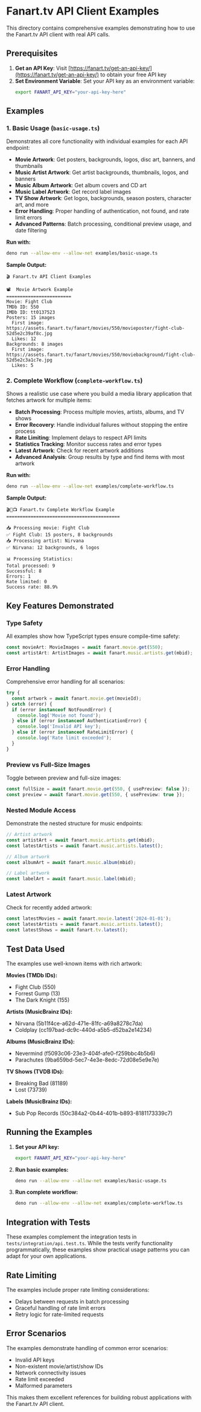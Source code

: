 # Fanart.tv API Client Examples

This directory contains comprehensive examples demonstrating how to use the Fanart.tv API client with real API calls.

## Prerequisites

1. **Get an API Key**: Visit [https://fanart.tv/get-an-api-key/](https://fanart.tv/get-an-api-key/) to obtain your free API key
2. **Set Environment Variable**: Set your API key as an environment variable:
   ```bash
   export FANART_API_KEY="your-api-key-here"
   ```

## Examples

### 1. Basic Usage (`basic-usage.ts`)

Demonstrates all core functionality with individual examples for each API endpoint:

- **Movie Artwork**: Get posters, backgrounds, logos, disc art, banners, and thumbnails
- **Music Artist Artwork**: Get artist backgrounds, thumbnails, logos, and banners  
- **Music Album Artwork**: Get album covers and CD art
- **Music Label Artwork**: Get record label images
- **TV Show Artwork**: Get logos, backgrounds, season posters, character art, and more
- **Error Handling**: Proper handling of authentication, not found, and rate limit errors
- **Advanced Patterns**: Batch processing, conditional preview usage, and date filtering

**Run with:**
```bash
deno run --allow-env --allow-net examples/basic-usage.ts
```

**Sample Output:**
```
🎬 Fanart.tv API Client Examples

📽️  Movie Artwork Example
========================
Movie: Fight Club
TMDb ID: 550
IMDb ID: tt0137523
Posters: 15 images
  First image: https://assets.fanart.tv/fanart/movies/550/movieposter/fight-club-52d5e2c39af8c.jpg
  Likes: 12
Backgrounds: 8 images
  First image: https://assets.fanart.tv/fanart/movies/550/moviebackground/fight-club-52d5e2c3a1c7e.jpg
  Likes: 5
```

### 2. Complete Workflow (`complete-workflow.ts`)

Shows a realistic use case where you build a media library application that fetches artwork for multiple items:

- **Batch Processing**: Process multiple movies, artists, albums, and TV shows
- **Error Recovery**: Handle individual failures without stopping the entire process
- **Rate Limiting**: Implement delays to respect API limits
- **Statistics Tracking**: Monitor success rates and error types
- **Latest Artwork**: Check for recent artwork additions
- **Advanced Analysis**: Group results by type and find items with most artwork

**Run with:**
```bash
deno run --allow-env --allow-net examples/complete-workflow.ts
```

**Sample Output:**
```
🎬🎵📺 Fanart.tv Complete Workflow Example
==========================================

📥 Processing movie: Fight Club
✅ Fight Club: 15 posters, 8 backgrounds
📥 Processing artist: Nirvana
✅ Nirvana: 12 backgrounds, 6 logos

📊 Processing Statistics:
Total processed: 9
Successful: 8
Errors: 1
Rate limited: 0
Success rate: 88.9%
```

## Key Features Demonstrated

### Type Safety
All examples show how TypeScript types ensure compile-time safety:
```typescript
const movieArt: MovieImages = await fanart.movie.get(550);
const artistArt: ArtistImages = await fanart.music.artists.get(mbid);
```

### Error Handling
Comprehensive error handling for all scenarios:
```typescript
try {
  const artwork = await fanart.movie.get(movieId);
} catch (error) {
  if (error instanceof NotFoundError) {
    console.log('Movie not found');
  } else if (error instanceof AuthenticationError) {
    console.log('Invalid API key');
  } else if (error instanceof RateLimitError) {
    console.log('Rate limit exceeded');
  }
}
```

### Preview vs Full-Size Images
Toggle between preview and full-size images:
```typescript
const fullSize = await fanart.movie.get(550, { usePreview: false });
const preview = await fanart.movie.get(550, { usePreview: true });
```

### Nested Module Access
Demonstrate the nested structure for music endpoints:
```typescript
// Artist artwork
const artistArt = await fanart.music.artists.get(mbid);
const latestArtists = await fanart.music.artists.latest();

// Album artwork  
const albumArt = await fanart.music.album(mbid);

// Label artwork
const labelArt = await fanart.music.label(mbid);
```

### Latest Artwork
Check for recently added artwork:
```typescript
const latestMovies = await fanart.movie.latest('2024-01-01');
const latestArtists = await fanart.music.artists.latest();
const latestShows = await fanart.tv.latest();
```

## Test Data Used

The examples use well-known items with rich artwork:

**Movies (TMDb IDs):**
- Fight Club (550)
- Forrest Gump (13) 
- The Dark Knight (155)

**Artists (MusicBrainz IDs):**
- Nirvana (5b11f4ce-a62d-471e-81fc-a69a8278c7da)
- Coldplay (cc197bad-dc9c-440d-a5b5-d52ba2e14234)

**Albums (MusicBrainz IDs):**
- Nevermind (f5093c06-23e3-404f-afe0-f259bbc4b5b6)
- Parachutes (9ba659bd-5ec7-4e3e-8edc-72d08e5e9e7e)

**TV Shows (TVDB IDs):**
- Breaking Bad (81189)
- Lost (73739)

**Labels (MusicBrainz IDs):**
- Sub Pop Records (50c384a2-0b44-401b-b893-8181173339c7)

## Running the Examples

1. **Set your API key:**
   ```bash
   export FANART_API_KEY="your-api-key-here"
   ```

2. **Run basic examples:**
   ```bash
   deno run --allow-env --allow-net examples/basic-usage.ts
   ```

3. **Run complete workflow:**
   ```bash
   deno run --allow-env --allow-net examples/complete-workflow.ts
   ```

## Integration with Tests

These examples complement the integration tests in `tests/integration/api.test.ts`. While the tests verify functionality programmatically, these examples show practical usage patterns you can adapt for your own applications.

## Rate Limiting

The examples include proper rate limiting considerations:
- Delays between requests in batch processing
- Graceful handling of rate limit errors
- Retry logic for rate-limited requests

## Error Scenarios

The examples demonstrate handling of common error scenarios:
- Invalid API keys
- Non-existent movie/artist/show IDs
- Network connectivity issues
- Rate limit exceeded
- Malformed parameters

This makes them excellent references for building robust applications with the Fanart.tv API client.